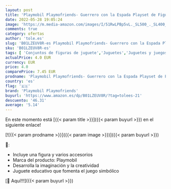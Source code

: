 ```yaml
---
layout: post
title: 'Playmobil Playmofriends- Guerrero con la Espada Playset de Figuras de Juguete  Multicolor  12 x 3 5 x 16 cm  Playmobil 9073 '
date: 2022-05-28 19:05:24
image: 'https://m.media-amazon.com/images/I/51RwLPBp5vL._SL500_._SL400_.jpg'
comments: true
category: ofertas
author: 'tole.es'
slug: 'B01LZEUV8R-es Playmobil Playmofriends- Guerrero con la Espada Playset de...'
sku: 'B01LZEUV8R-es'
tags: [ 'Conjuntos de figuras de juguete','Juguetes','Juguetes y juegos','Muñecos y figuras','playmobil','playmobil playmofriends','🇪🇸', ]
actualPrice: 4.0 EUR
currency: EUR
price: 4.0
comparePrice: 7.45 EUR
prodname: 'Playmobil Playmofriends- Guerrero con la Espada Playset de Figuras de Juguete  Multicolor  12 x 3 5 x 16 cm  Playmobil 9073 '
country: 'es'
flag: '🇪🇸'
brand: 'Playmobil Playmofriends'
buyurl: 'https://www.amazon.es/dp/B01LZEUV8R/?tag=tolees-21'
descuento: '46.31'
average: '5.14'
---
```


En este momento está [{{< param title >}}]({{< param buyurl >}}) en el siguiente enlace!

[![{{< param prodname >}}]({{< param image >}})]({{< param buyurl >}})

🔎:

- Incluye una figura y varios accesorios
- Marca del producto: Playmobil
- Desarrolla la imaginación y la creatividad
- Juguete educativo que fomenta el juego simbólico

[🛒 Aquí!!!]({{< param buyurl >}})
